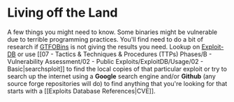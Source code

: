 # Living off the Land

A few things you might need to know. Some binaries might be vulnerable due to terrible programming practices. You'll find need to do a bit of research if [GTFOBins](https://gtfobins.github.io) is not giving the results you need. Lookup on [Exploit-DB](https://exploit-db.com) or use [[07 - Tactics & Techniques & Procedures (TTPs) Phases/B - Vulnerability Assessment/02 - Public Exploits/ExploitDB/Usage/02 - Basic|searchsploit]] to find the local copies of that particular exploit or try to search up the internet using a **Google** search engine and/or **Github** (any source forge repositories will do) to find anything that you're looking for that starts with a [[Exploits Database References|CVE]].
